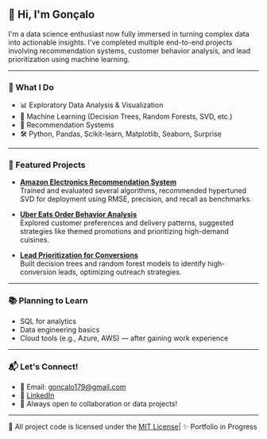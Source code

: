 ## 👋 Hi, I'm Gonçalo

I'm a data science enthusiast now fully immersed in turning complex data into actionable insights. I've completed multiple end-to-end projects involving recommendation systems, customer behavior analysis, and lead prioritization using machine learning.

---

### 🧠 What I Do
- 📊 Exploratory Data Analysis & Visualization
- 🤖 Machine Learning (Decision Trees, Random Forests, SVD, etc.)
- 🧩 Recommendation Systems
- 🛠 Python, Pandas, Scikit-learn, Matplotlib, Seaborn, Surprise

---

### 📌 Featured Projects
- **[Amazon Electronics Recommendation System](https://github.com/goncalo179/RecommendationSystem)**  
  Trained and evaluated several algorithms, recommended hypertuned SVD for deployment using RMSE, precision, and recall as benchmarks.

- **[Uber Eats Order Behavior Analysis](https://github.com/goncalo179/UberEatsAnalysis)**  
  Explored customer preferences and delivery patterns, suggested strategies like themed promotions and prioritizing high-demand cuisines.

- **[Lead Prioritization for Conversions](https://github.com/goncalo179/LeadPrioritization)**  
  Built decision trees and random forest models to identify high-conversion leads, optimizing outreach strategies.

---

### 📚 Planning to Learn
- SQL for analytics
- Data engineering basics
- Cloud tools (e.g., Azure, AWS) — after gaining work experience

---

### 📬 Let's Connect!
- 📧 Email: goncalo179@gmail.com
- 💼 [LinkedIn](https://www.linkedin.com/in/gonçalo-lourenço179/)
- 🧠 Always open to collaboration or data projects!

---

📜 All project code is licensed under the [MIT License](https://opensource.org/licenses/MIT)| ✨ Portfolio in Progress

<!--
**goncalo179/goncalo179** is a ✨ _special_ ✨ repository because its `README.md` (this file) appears on your GitHub profile.

Here are some ideas to get you started:

- 🔭 I’m currently working on ...
- 🌱 I’m currently learning ...
- 👯 I’m looking to collaborate on ...
- 🤔 I’m looking for help with ...
- 💬 Ask me about ...
- 📫 How to reach me: ...
- 😄 Pronouns: ...
- ⚡ Fun fact: ...
-->
